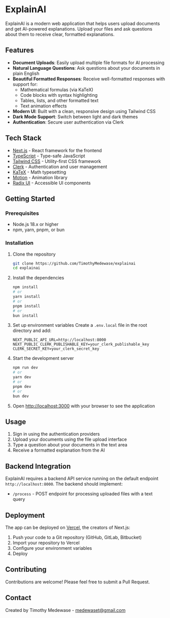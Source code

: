 # ExplainAI

ExplainAI is a modern web application that helps users upload documents and get AI-powered explanations. Upload your files and ask questions about them to receive clear, formatted explanations.

## Features

- **Document Uploads**: Easily upload multiple file formats for AI processing
- **Natural Language Questions**: Ask questions about your documents in plain English
- **Beautiful Formatted Responses**: Receive well-formatted responses with support for:
  - Mathematical formulas (via KaTeX)
  - Code blocks with syntax highlighting
  - Tables, lists, and other formatted text
  - Text animation effects
- **Modern UI**: Built with a clean, responsive design using Tailwind CSS
- **Dark Mode Support**: Switch between light and dark themes
- **Authentication**: Secure user authentication via Clerk

## Tech Stack

- [Next.js](https://nextjs.org/) - React framework for the frontend
- [TypeScript](https://www.typescriptlang.org/) - Type-safe JavaScript
- [Tailwind CSS](https://tailwindcss.com/) - Utility-first CSS framework
- [Clerk](https://clerk.com/) - Authentication and user management
- [KaTeX](https://katex.org/) - Math typesetting
- [Motion](https://motion.dev/) - Animation library
- [Radix UI](https://www.radix-ui.com/) - Accessible UI components

## Getting Started

### Prerequisites

- Node.js 18.x or higher
- npm, yarn, pnpm, or bun

### Installation

1. Clone the repository

   ```bash
   git clone https://github.com/TimothyMedewase/explainai
   cd explainai
   ```

2. Install the dependencies

   ```bash
   npm install
   # or
   yarn install
   # or
   pnpm install
   # or
   bun install
   ```

3. Set up environment variables
   Create a `.env.local` file in the root directory and add:

   ```
   NEXT_PUBLIC_API_URL=http://localhost:8000
   NEXT_PUBLIC_CLERK_PUBLISHABLE_KEY=your_clerk_publishable_key
   CLERK_SECRET_KEY=your_clerk_secret_key
   ```

4. Start the development server

   ```bash
   npm run dev
   # or
   yarn dev
   # or
   pnpm dev
   # or
   bun dev
   ```

5. Open [http://localhost:3000](http://localhost:3000) with your browser to see the application

## Usage

1. Sign in using the authentication providers
2. Upload your documents using the file upload interface
3. Type a question about your documents in the text area
4. Receive a formatted explanation from the AI

## Backend Integration

ExplainAI requires a backend API service running on the default endpoint `http://localhost:8000`. The backend should implement:

- `/process` - POST endpoint for processing uploaded files with a text query

## Deployment

The app can be deployed on [Vercel](https://vercel.com/), the creators of Next.js:

1. Push your code to a Git repository (GitHub, GitLab, Bitbucket)
2. Import your repository to Vercel
3. Configure your environment variables
4. Deploy

## Contributing

Contributions are welcome! Please feel free to submit a Pull Request.

## Contact

Created by Timothy Medewase - medewaset@gmail.com
